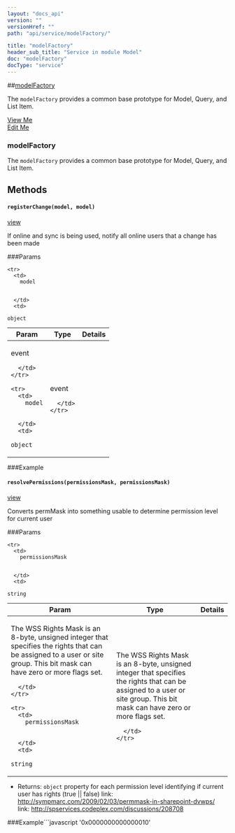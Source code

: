 ```yaml
---
layout: "docs_api"
version: ""
versionHref: ""
path: "api/service/modelFactory/"

title: "modelFactory"
header_sub_title: "Service in module Model"
doc: "modelFactory"
docType: "service"
---
```


##[modelFactory]()

The `modelFactory` provides a common base prototype for Model, Query, and List Item.


<div class="improve-docs">
  <a href='http://github.com/scatcher/sp-angular/blob/master/app/scripts/services/model_srvc.js#L3'>
    View Me
  </a>
</div>
<div class="improve-docs">
  <a href='http://github.com/scatcher/sp-angular/edit/master/app/scripts/services/model_srvc.js#L3'>
    Edit Me
  </a>
</div>





<h3 class="api-title">

  modelFactory



</h3>





The `modelFactory` provides a common base prototype for Model, Query, and List Item.










  

  
## Methods


<h4>
  <code>registerChange(model, model)</code>

</h4>
<a href='http://github.com/scatcher/sp-angular/blob/master/app/scripts/services/model_srvc.js#L120'>view</a>


If online and sync is being used, notify all online users that a change has been made


###Params

<table class="table" style="margin:0;">
  <thead>
    <tr>
      <th>Param</th>
      <th>Type</th>
      <th>Details</th>
    </tr>
  </thead>
  <tbody>
    
    <tr>
      <td>
        model
        
        
      </td>
      <td>
        
  <code>object</code>
      </td>
      <td>
        <p>event</p>

        
      </td>
    </tr>
    
    <tr>
      <td>
        model
        
        
      </td>
      <td>
        
  <code>object</code>
      </td>
      <td>
        <p>event</p>

        
      </td>
    </tr>
    
  </tbody>
</table>








###Example





<h4>
  <code>resolvePermissions(permissionsMask, permissionsMask)</code>

</h4>
<a href='http://github.com/scatcher/sp-angular/blob/master/app/scripts/services/model_srvc.js#L964'>view</a>


Converts permMask into something usable to determine permission level for current user


###Params

<table class="table" style="margin:0;">
  <thead>
    <tr>
      <th>Param</th>
      <th>Type</th>
      <th>Details</th>
    </tr>
  </thead>
  <tbody>
    
    <tr>
      <td>
        permissionsMask
        
        
      </td>
      <td>
        
  <code>string</code>
      </td>
      <td>
        <p>The WSS Rights Mask is an 8-byte, unsigned integer that specifies
the rights that can be assigned to a user or site group. This bit mask can have zero or more flags set.</p>

        
      </td>
    </tr>
    
    <tr>
      <td>
        permissionsMask
        
        
      </td>
      <td>
        
  <code>string</code>
      </td>
      <td>
        <p>The WSS Rights Mask is an 8-byte, unsigned integer that specifies
the rights that can be assigned to a user or site group. This bit mask can have zero or more flags set.</p>

        
      </td>
    </tr>
    
  </tbody>
</table>






* Returns: 
  <code>object</code> property for each permission level identifying if current user has rights (true || false)
link: http://sympmarc.com/2009/02/03/permmask-in-sharepoint-dvwps/
link: http://spservices.codeplex.com/discussions/208708



###Example```javascript
'0x0000000000000010'
```



  
  







